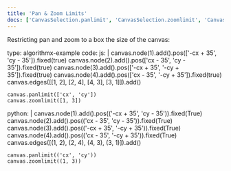 ```yaml
---
title: 'Pan & Zoom Limits'
docs: ['CanvasSelection.panlimit', 'CanvasSelection.zoomlimit', 'CanvasSelection.zoomkey']
---
```


Restricting pan and zoom to a box the size of the canvas:

<data type='yaml'>
type: algorithmx-example
code:
  js: |
    canvas.node(1).add().pos(['-cx + 35', 'cy - 35']).fixed(true)
    canvas.node(2).add().pos(['cx - 35', 'cy - 35']).fixed(true)
    canvas.node(3).add().pos(['-cx + 35', '-cy + 35']).fixed(true)
    canvas.node(4).add().pos(['cx - 35', '-cy + 35']).fixed(true)
    canvas.edges([[1, 2], [2, 4], [4, 3], [3, 1]]).add()
    
    canvas.panlimit(['cx', 'cy'])
    canvas.zoomlimit([1, 3])
  python: |
    canvas.node(1).add().pos(('-cx + 35', 'cy - 35')).fixed(True)
    canvas.node(2).add().pos(('cx - 35', 'cy - 35')).fixed(True)
    canvas.node(3).add().pos(('-cx + 35', '-cy + 35')).fixed(True)
    canvas.node(4).add().pos(('cx - 35', '-cy + 35')).fixed(True)
    canvas.edges([(1, 2), (2, 4), (4, 3), (3, 1)]).add()
    
    canvas.panlimit(('cx', 'cy'))
    canvas.zoomlimit((1, 3))
</data>
